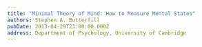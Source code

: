 ```yaml
---
title: "Minimal Theory of Mind: How to Measure Mental States"
authors: Stephen A. Butterfill
pubDate: 2013-04-29T23:00:00.000Z
address: Department of Psychology, University of Cambridge
---
```


